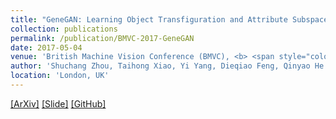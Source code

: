 ```yaml
---
title: "GeneGAN: Learning Object Transfiguration and Attribute Subspace from Unpaired Data"
collection: publications
permalink: /publication/BMVC-2017-GeneGAN
date: 2017-05-04
venue: 'British Machine Vision Conference (BMVC), <b> <span style="color:red">Oral</span> </b>'
author: 'Shuchang Zhou, Taihong Xiao, Yi Yang, Dieqiao Feng, Qinyao He and Weiran He'
location: 'London, UK'
---
```


[[ArXiv]](https://arxiv.org/abs/1705.04932)
[[Slide]](http://zsc.github.io/GeneGAN-BMVC2017.pdf)
[[GitHub]](https://github.com/Prinsphield/GeneGAN)

